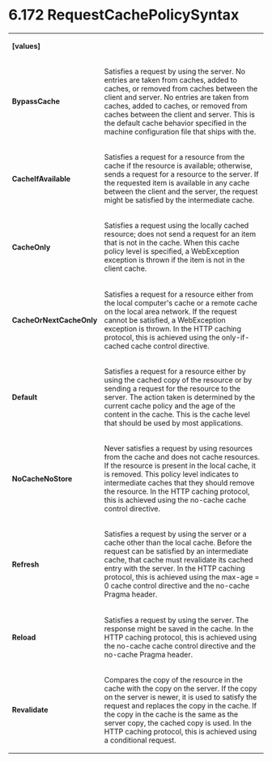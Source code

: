 <html dir="LTR" xmlns:mshelp="http://msdn.microsoft.com/mshelp" xmlns:ddue="http://ddue.schemas.microsoft.com/authoring/2003/5" xmlns:xlink="http://www.w3.org/1999/xlink" xmlns:tool="http://www.microsoft.com/tooltip"><body><input type="hidden" id="userDataCache" class="userDataStyle"><input type="hidden" id="hiddenScrollOffset"><img id="dropDownImage" style="display:none; height:0; width:0;" src="../local/drpdown.gif"><img id="dropDownHoverImage" style="display:none; height:0; width:0;" src="../local/drpdown_orange.gif"><img id="collapseImage" style="display:none; height:0; width:0;" src="../local/collapse.gif"><img id="expandImage" style="display:none; height:0; width:0;" src="../local/exp.gif"><img id="collapseAllImage" style="display:none; height:0; width:0;" src="../local/collall.gif"><img id="expandAllImage" style="display:none; height:0; width:0;" src="../local/expall.gif"><img id="copyImage" style="display:none; height:0; width:0;" src="../local/copycode.gif"><img id="copyHoverImage" style="display:none; height:0; width:0;" src="../local/copycodeHighlight.gif"><div id="header"><h1 class="heading">6.172 RequestCachePolicySyntax</h1></div><div id="mainSection"><div id="mainBody"><div id="allHistory" class="saveHistory" onsave="saveAll()" onload="loadAll()"></div>




<p xmlns:wsd="http://wsdev.schemas.microsoft.com/authoring/2008/2" xmlns:msxsl="urn:schemas-microsoft-com:xslt" xmlns:script="urn:script" xmlns:build="urn:build">
<div id="sectionSection0" class="section" name="collapseableSection"><content xmlns="http://ddue.schemas.microsoft.com/authoring/2003/5" xmlns:wsd="http://wsdev.schemas.microsoft.com/authoring/2008/2" xmlns:msxsl="urn:schemas-microsoft-com:xslt" xmlns:script="urn:script" xmlns:build="urn:build">
				</content></div><div id="sectionSection1" class="section" name="collapseableSection"><content xmlns="http://ddue.schemas.microsoft.com/authoring/2003/5" xmlns:wsd="http://wsdev.schemas.microsoft.com/authoring/2008/2" xmlns:msxsl="urn:schemas-microsoft-com:xslt" xmlns:script="urn:script" xmlns:build="urn:build">
					<p xmlns=""><b></b></p><table class="ProtocolAuthoredTable" xmlns=""><tr>
								<td>
									<p>
										<b>[values]</b>
									</p>
								</td>
								<td>
								</td>
							</tr><tr>
							<td>
								<p>
									<b>BypassCache</b>
								</p>
							</td>
							<td>
								<p>Satisfies a request by using the server. No entries are taken from caches, added to caches, or removed from caches between the client and server. No entries are taken from caches, added to caches, or removed from caches between the client and server. This is the default cache behavior specified in the machine configuration file that ships with the.</p>
							</td>
						</tr><tr>
							<td>
								<p>
									<b>CacheIfAvailable</b>
								</p>
							</td>
							<td>
								<p>Satisfies a request for a resource from the cache if the resource is available; otherwise, sends a request for a resource to the server. If the requested item is available in any cache between the client and the server, the request might be satisfied by the intermediate cache.</p>
							</td>
						</tr><tr>
							<td>
								<p>
									<b>CacheOnly</b>
								</p>
							</td>
							<td>
								<p>Satisfies a request using the locally cached resource; does not send a request for an item that is not in the cache. When this cache policy level is specified, a WebException exception is thrown if the item is not in the client cache.</p>
							</td>
						</tr><tr>
							<td>
								<p>
									<b>CacheOrNextCacheOnly</b>
								</p>
							</td>
							<td>
								<p>Satisfies a request for a resource either from the local computer's cache or a remote cache on the local area network. If the request cannot be satisfied, a WebException exception is thrown. In the HTTP caching protocol, this is achieved using the only-if-cached cache control directive.</p>
							</td>
						</tr><tr>
							<td>
								<p>
									<b>Default</b>
								</p>
							</td>
							<td>
								<p>Satisfies a request for a resource either by using the cached copy of the resource or by sending a request for the resource to the server. The action taken is determined by the current cache policy and the age of the content in the cache. This is the cache level that should be used by most applications.</p>
							</td>
						</tr><tr>
							<td>
								<p>
									<b>NoCacheNoStore</b>
								</p>
							</td>
							<td>
								<p>Never satisfies a request by using resources from the cache and does not cache resources. If the resource is present in the local cache, it is removed. This policy level indicates to intermediate caches that they should remove the resource. In the HTTP caching protocol, this is achieved using the no-cache cache control directive.</p>
							</td>
						</tr><tr>
							<td>
								<p>
									<b>Refresh</b>
								</p>
							</td>
							<td>
								<p>Satisfies a request by using the server or a cache other than the local cache. Before the request can be satisfied by an intermediate cache, that cache must revalidate its cached entry with the server. In the HTTP caching protocol, this is achieved using the max-age = 0 cache control directive and the no-cache Pragma header.</p>
							</td>
						</tr><tr>
							<td>
								<p>
									<b>Reload</b>
								</p>
							</td>
							<td>
								<p>Satisfies a request by using the server. The response might be saved in the cache. In the HTTP caching protocol, this is achieved using the no-cache cache control directive and the no-cache Pragma header.</p>
							</td>
						</tr><tr>
							<td>
								<p>
									<b>Revalidate</b>
								</p>
							</td>
							<td>
								<p>Compares the copy of the resource in the cache with the copy on the server. If the copy on the server is newer, it is used to satisfy the request and replaces the copy in the cache. If the copy in the cache is the same as the server copy, the cached copy is used. In the HTTP caching protocol, this is achieved using a conditional request.</p>
							</td>
						</tr></table>
				</content></div><!--[if gte IE 5]>
			<tool:tip element="languageFilterToolTip" avoidmouse="false"/>
		<![endif]--></div><a name="feedback"></a><span></span></div></body></html>